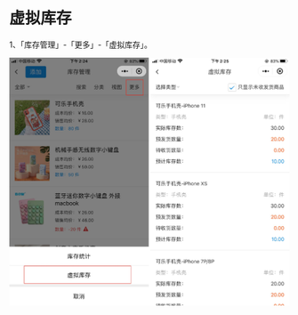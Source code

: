 # 虚拟库存

1、「库存管理」-「更多」-「虚拟库存」。

<img src="../../image/小程序/库存管理/06-虚拟库存01.jpg" alt="PNG" style="zoom:50%;" />


